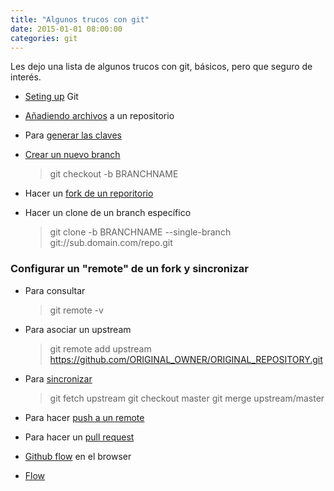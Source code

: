 ```yaml
---
title: "Algunos trucos con git"
date: 2015-01-01 08:00:00
categories: git
---
```


Les dejo una lista de algunos trucos con git, básicos, pero que seguro de interés.

- [Seting up][1] Git

- [Añadiendo archivos][2] a un repositorio

- Para [generar las claves][3]

- [Crear un nuevo branch][4]

	> git checkout -b BRANCHNAME

- Hacer un [fork de un reporitorio][5]

- Hacer un clone de un branch específico

	> git clone -b BRANCHNAME --single-branch git://sub.domain.com/repo.git

### Configurar un "remote" de un fork y sincronizar

- Para consultar

	> git remote -v

- Para asociar un upstream

	> git remote add upstream https://github.com/ORIGINAL_OWNER/ORIGINAL_REPOSITORY.git

- Para [sincronizar][6]

	> git fetch upstream
	> git checkout master
	> git merge upstream/master

- Para hacer [push a un remote][7]

- Para hacer un [pull request][8]

- [Github flow][10] en el browser

- [Flow][11]


[1]: https://help.github.com/articles/set-up-git/ "Set up git"
[2]: https://help.github.com/articles/adding-a-file-to-a-repository-from-the-command-line/ "Add files"
[3]: https://help.github.com/articles/generating-ssh-keys/ "Generating ssh-keys"
[4]: https://help.github.com/articles/creating-and-deleting-branches-within-your-repository/ "Create a branch"
[5]: https://help.github.com/articles/fork-a-repo/ "Forking a repo"
[6]: https://help.github.com/articles/syncing-a-fork/ "Syncing a fork"
[7]: https://help.github.com/articles/pushing-to-a-remote/ "Pushing to a remote"
[8]: https://help.github.com/articles/using-pull-requests/ "Pull Request"
[9]: https://help.github.com/articles/which-remote-url-should-i-use/ "Remote url to use"
[10]: https://help.github.com/articles/github-flow-in-the-browser/ "Github flow in the browser"
[11]: https://guides.github.com/introduction/flow/ "Flow"
